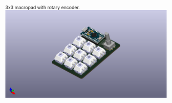 3x3 macropad with rotary encoder.
![3x3 Macro Pad](https://raw.githubusercontent.com/prlowe/3x3-macropad/main/3x3macropad-main/3x3macropad/Photos/3x3macropad.png)

